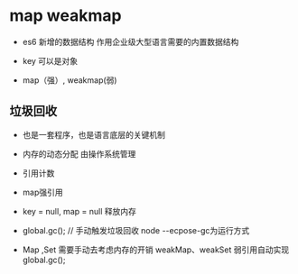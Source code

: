 # map weakmap

- es6 新增的数据结构  作用企业级大型语言需要的内置数据结构

- key 可以是对象

- map（强）, weakmap(弱)

## 垃圾回收
- 也是一套程序，也是语言底层的关键机制
- 内存的动态分配  由操作系统管理
- 引用计数
- map强引用
- key = null, map = null 释放内存
- global.gc(); // 手动触发垃圾回收
    node --ecpose-gc为运行方式

- Map ,Set 需要手动去考虑内存的开销
    weakMap、weakSet 弱引用自动实现
    global.gc();
